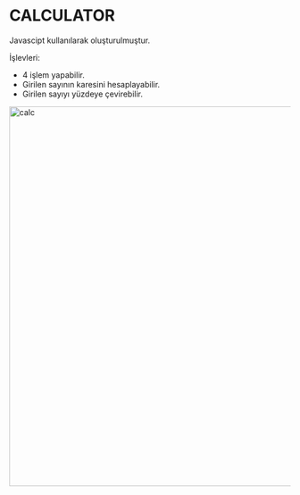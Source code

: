 # CALCULATOR

Javascipt kullanılarak oluşturulmuştur.

İşlevleri:
- 4 işlem yapabilir.
- Girilen sayının karesini hesaplayabilir.
- Girilen sayıyı yüzdeye çevirebilir.
<img width="1300" height="680" alt="calc" src="https://github.com/user-attachments/assets/301bfe1c-53ee-4f31-9511-f9c8c989e105" />
